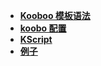<!-- _navbar.md -->

- [**Kooboo 模板语法**](Kooboo模板语法/kooboo指令.md)
- [**koobo 配置**](kooboo配置/)
- [**KScript**](KScript/)
- [**例子**](example/)
